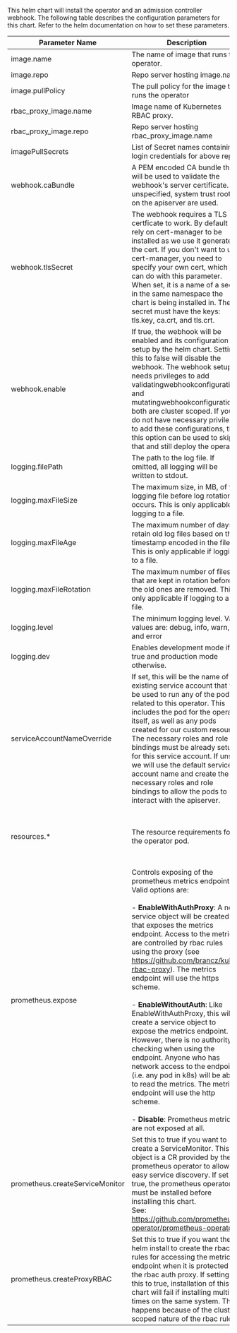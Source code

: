 This helm chart will install the operator and an admission controller webhook.  The following table describes the configuration parameters for this chart.  Refer to the helm documentation on how to set these parameters.

| Parameter Name | Description | Default Value |
|----------------|-------------|---------------|
| image.name | The name of image that runs the operator. | vertica/verticadb-operator:1.6.0 |
| image.repo | Repo server hosting image.name | null (DockerHub) |
| image.pullPolicy | The pull policy for the image that runs the operator  | IfNotPresent |
| rbac_proxy_image.name | Image name of Kubernetes RBAC proxy. | kubebuilder/kube-rbac-proxy:v0.11.0 |
| rbac_proxy_image.repo | Repo server hosting rbac_proxy_image.name | gcr.io |
| imagePullSecrets | List of Secret names containing login credentials for above repos | null (pull images anonymously) |
| webhook.caBundle | A PEM encoded CA bundle that will be used to validate the webhook's server certificate.  If unspecified, system trust roots on the apiserver are used. | |
| webhook.tlsSecret | The webhook requires a TLS certficate to work.  By default we rely on cert-manager to be installed as we use it generate the cert.  If you don't want to use cert-manager, you need to specify your own cert, which you can do with this parameter.  When set, it is a name of a secret in the same namespace the chart is being installed in.  The secret must have the keys: tls.key, ca.crt, and tls.crt. | |
| webhook.enable | If true, the webhook will be enabled and its configuration is setup by the helm chart. Setting this to false will disable the webhook. The webhook setup needs privileges to add validatingwebhookconfiguration and mutatingwebhookconfiguration, both are cluster scoped. If you do not have necessary privileges to add these configurations, then this option can be used to skip that and still deploy the operator. | true |
| logging.filePath | The path to the log file. If omitted, all logging will be written to stdout.  | |
| logging.maxFileSize | The maximum size, in MB, of the logging file before log rotation occurs. This is only applicable if logging to a file. | 500 |
| logging.maxFileAge | The maximum number of days to retain old log files based on the timestamp encoded in the file. This is only applicable if logging to a file. |
| logging.maxFileRotation | The maximum number of files that are kept in rotation before the old ones are removed. This is only applicable if logging to a file. | 3 |
| logging.level | The minimum logging level. Valid values are: debug, info, warn, and error | info |
| logging.dev | Enables development mode if true and production mode otherwise. | false |
| serviceAccountNameOverride | If set, this will be the name of an existing service account that will be used to run any of the pods related to this operator. This includes the pod for the operator itself, as well as any pods created for our custom resource. The necessary roles and role bindings must be already setup for this service account. If unset, we will use the default service account name and create the necessary roles and role bindings to allow the pods to interact with the apiserver. | |
| resources.\* | The resource requirements for the operator pod. | <pre>limits:<br>  cpu: 100m<br>  memory: 750Mi<br>requests:<br>  cpu: 100m<br>  memory: 20Mi</pre> |
| prometheus.expose | Controls exposing of the prometheus metrics endpoint.  Valid options are:<br><br>- **EnableWithAuthProxy**: A new service object will be created that exposes the metrics endpoint.  Access to the metrics are controlled by rbac rules using the proxy (see https://github.com/brancz/kube-rbac-proxy). The metrics endpoint will use the https scheme.<br><br>- **EnableWithoutAuth**: Like EnableWithAuthProxy, this will create a service object to expose the metrics endpoint.  However, there is no authority checking when using the endpoint.  Anyone who has network access to the endpoint (i.e. any pod in k8s) will be able to read the metrics.  The metrics endpoint will use the http scheme.<br><br>- **Disable**: Prometheus metrics are not exposed at all.  | EnableWithAuthProxy |
| prometheus.createServiceMonitor | Set this to true if you want to create a ServiceMonitor.  This object is a CR provided by the prometheus operator to allow for easy service discovery.  If set to true, the prometheus operator must be installed before installing this chart.<br> See: https://github.com/prometheus-operator/prometheus-operator | false |
| prometheus.createProxyRBAC | Set this to true if you want the helm install to create the rbac rules for accessing the metrics endpoint when it is protected by the rbac auth proxy.  If setting this to true, installation of this chart will fail if installing multiple times on the same system.  This happens because of the cluster scoped nature of the rbac rules. | false |

